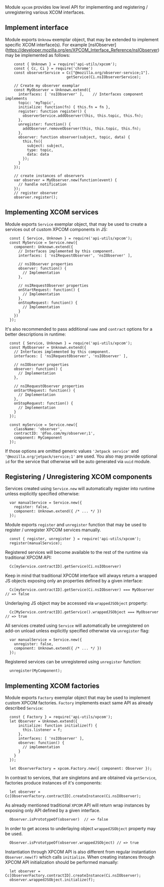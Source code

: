 <!-- This Source Code Form is subject to the terms of the Mozilla Public
   - License, v. 2.0. If a copy of the MPL was not distributed with this
   - file, You can obtain one at http://mozilla.org/MPL/2.0/. -->

Module `xpcom` provides low level API for implementing and registering /
unregistering various XCOM interfaces.

## Implement interface

Module exports `Unknow` exemplar object, that may be extended to implement
specific XCOM interface(s). For example [nsIObserver]
(https://developer.mozilla.org/en/XPCOM_Interface_Reference/nsIObserver) may be
implemented as follows:

        const { Unknown } = require('api-utils/xpcom');
        const { Cc, Ci } = require('chrome')
        const observerService = Cc["@mozilla.org/observer-service;1"].
                                getService(Ci.nsIObserverService);

        // Create my observer exemplar
        const MyObserver = Unknown.extend({
          interfaces: [ 'nsIObserver' ],    // Interfaces component implements
          topic: 'myTopic',
          initialize: function(fn) { this.fn = fn },
          register: function register() {
            observerService.addObserver(this, this.topic, this.fn);
          },
          unregister: function() {
            addObserver.removeObserver(this, this.topic, this.fn);
          },
          observer: function observer(subject, topic, data) {
            this.fn({
              subject: subject,
              type: topic,
              data: data
            });
          }
        });

        // create instances of observers
        var observer = MyObserver.new(function(event) {
          // handle notification
        });
        // register observer
        observer.register();

## Implementing XCOM services

Module exports `Service` exemplar object, that may be used to create a services
out of custom XPCOM components in JS:

      const { Service, Unknown } = require('api-utils/xpcom');
      const MyService = Service.new({
        component: Unknown.extend({
          // Interfaces implemented by this component.
          interfaces: [ 'nsIRequestObserver', 'nsIObserver' ],

          // nsIObserver properties
          observer: function() {
            // Implementation 
          },

          // nsIRequestObserver properties
          onStartRequest: function() {
            // Implementation
          },
          onStopRequest: function() {
            // Implementation
          }
        })
      });

It's also recommended to pass additional `name` and `contract` options for a
better descriptions in runtime:

      const { Service, Unknown } = require('api-utils/xpcom');
      const MyObserver = Unknown.extend({
        // Interfaces implemented by this component.
        interfaces: [ 'nsIRequestObserver', 'nsIObserver' ],

        // nsIObserver properties
        observer: function() {
          // Implementation 
        },

        // nsIRequestObserver properties
        onStartRequest: function() {
          // Implementation
        },
        onStopRequest: function() {
          // Implementation
        }
      });

      const myService = Service.new({
        className: 'observer',
        contractID: '@foo.com/my/observer;1',
        component: MyComponent
      });

If those options are omitted generic values `'Jetpack service'` and
`'@mozilla.org/jetpack/service;1'` are used. You also may provide optional `id`
for the service that otherwise will be auto generated via `uuid` module.


## Registering / Unregistering XCOM components

Services created using `Service.new` will automatically register into runtime
unless explicitly specified otherwise:

      var manualService = Service.new({
        register: false,
        component: Unknown.extend({ /* ... */ })
      });

Module exports `register` and `unregister` function that may be used to
register / unregister XPCOM services manually.

      const { register, unregister } = require('api-utils/xpcom');
      register(manualService);

Registered services will become available to the rest of the runtime via
traditional XPCOM API:

      Cc[myService.contractID].getService(Ci.nsIObserver)

Keep in mind that traditional XPCOM interface will always return a wrapped JS
objects exposing only an properties defined by a given interface:

      Cc[myService.contractID].getService(Ci.nsIObserver) === MyObserver // => false

Underlaying JS object may be accessed via `wrappedJSObject` property:

      Cc[MyService.contractID].getService().wrappedJSObject === MyObserver // => true

All services created using `Service` will automatically be unregistered on
add-on unload unless explicitly specified otherwise via `unregister` flag:

      var manualService = Service.new({
        unregister: false,
        component: Unknown.extend({ /* ... */ })
      });

Registered services can be unregistered using `unregister` function:

      unregister(MyComponent);


## Implementing XCOM factories

Module exports `Factory` exemplar object that may be used to implement custom
XPCOM factories. `Factory` implements exact same API as already described
`Service`:

      const { Factory } = require('api-utils/xpcom');
      let Observer = Unknown.extend({
          initialize: function initialize(f) {
            this.listener = f;
          },
          interfaces: [ 'nsIObserver' ],
          observe: function() {
            // implementation
          }
        }
      });

      let ObserverFactory = xpcom.Factory.new({ component: Observer });

In contrast to services, that are singletons and are obtained via `getService`,
factories produce instances of it's components:

      let observer = Cc[ObserverFactory.contractID].createInstance(Ci.nsIObserver);

As already mentioned traditional `XPCOM` API will return wrap instances by
exposing only API defined by a given interface.

      Observer.isPrototypeOf(observer)  // => false

In order to get access to underlaying object `wrappedJSObject` property may be
used.

      Observer.isPrototypeOf(observer.wrappedJSObject) // => true

Instantiation through XPCOM API is also different from regular instantiation
`Observer.new(f)` which calls `initialize`. When creating instances through
XPCOM API initialization should be performed manually:

      let observer =  Cc[ObserverFactory.contractID].createInstance(Ci.nsIObserver);
      observer.wrappedJSObject.initialize(f);
